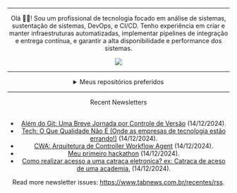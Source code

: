 <div align="center">
<hr>
<p>Olá 👋🏾! Sou um profissional de tecnologia focado em análise de sistemas, sustentação de sistemas, DevOps, e CI/CD. Tenho experiência em criar e manter infraestruturas automatizadas, implementar pipelines de integração e entrega contínua, e garantir a alta disponibilidade e performance dos sistemas.</p>
  <img src="https://media.giphy.com/media/yAGIvCiwPJn5C/giphy.gif">
<hr>
  <details>
  <summary>Meus repositórios preferidos</summary>
  <br />
  Alguns dos meus melhores repositórios:
  <br />
<br />
  <ul><li><a href=https://github.com/KubeNerd/aluratube target="_blank" rel="noopener noreferrer">KubeNerd/aluratube</a> (<b>0</b> ✨ and <b>0</b> 🍴): Aluratube - Desenvolvido durante a imersão React da Alura no final de 2022</li><li><a href=https://github.com/KubeNerd/nlw-ia target="_blank" rel="noopener noreferrer">KubeNerd/nlw-ia</a> (<b>0</b> ✨ and <b>0</b> 🍴): Projeto desenvolvido durante a NLW IA - Usando a API da OPENAI</li><li><a href=https://github.com/KubeNerd/nlw-journey-ia target="_blank" rel="noopener noreferrer">KubeNerd/nlw-journey-ia</a> (<b>0</b> ✨ and <b>0</b> 🍴): NLW IA - Agent de viagens usando python + langchain + GPT</li>
<li>More coming soon :).</li>
</ul>
  </details>
  <hr/>
    <summary>Recent Newsletters</summary>
  <br />
  <ul>
    <li><a href=https://www.tabnews.com.br/clacerda/alem-do-git-uma-breve-jornada-por-controle-de-versao target="_blank" rel="noopener noreferrer">Além do Git: Uma Breve Jornada por Controle de Versão</a> (14/12/2024).</li><li><a href=https://www.tabnews.com.br/ThePragmaticEngineer/tech-o-que-qualidade-nao-e-onde-as-empresas-de-tecnologia-estao-errando target="_blank" rel="noopener noreferrer">Tech: O Que Qualidade Não É (Onde as empresas de tecnologia estão errando!)</a> (14/12/2024).</li><li><a href=https://www.tabnews.com.br/ch4ng3/cwa-arquitetura-de-controller-workflow-agent target="_blank" rel="noopener noreferrer">CWA: Arquitetura de Controller Workflow Agent</a> (14/12/2024).</li><li><a href=https://www.tabnews.com.br/diegofariass/hackathon target="_blank" rel="noopener noreferrer">Meu primeiro hackathon</a> (14/12/2024).</li><li><a href=https://www.tabnews.com.br/torresdev/como-realizar-acesso-a-uma-catraca-eletronica-ex-catraca-de-aceso-de-uma-academia target="_blank" rel="noopener noreferrer">Como realizar acesso a uma catraca eletronica? ex: Catraca de aceso de uma academia.</a> (14/12/2024).</li>
  </ul>
<p>Read more newsletter issues: <a href="https://www.tabnews.com.br/recentes/rss">https://www.tabnews.com.br/recentes/rss</a>.</p>
  </details>
